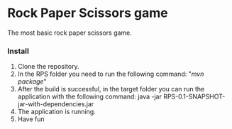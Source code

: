 # Rock Paper Scissors game
The most basic rock paper scissors game.

### Install
1. Clone the repository.
2. In the RPS folder you need to run the following command: "_mvn package_"
3. After the build is successful, in the target folder you can run the application
with the following command: 
java -jar RPS-0.1-SNAPSHOT-jar-with-dependencies.jar
4. The application is running.
5. Have fun